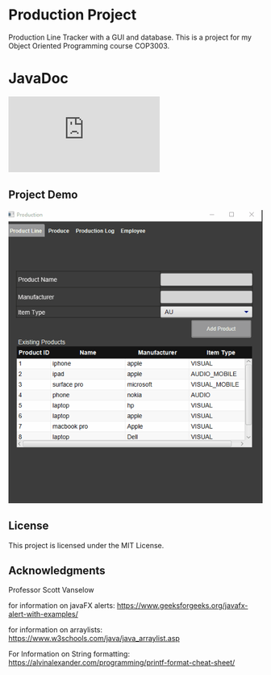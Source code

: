 # Production Project
 Production Line Tracker with a GUI and database. This is a project for my Object Oriented Programming course COP3003.
 
# JavaDoc
![javadoc](https://github.com/OmrM/ProductionProject/blob/master/docs/index.html)
## Project Demo
![Alt Text](https://raw.githubusercontent.com/OmrM/ProductionProject/master/ProductionProjectDemo.gif?token=AQVSLYUNQDEA7VQDFUYVHMK73TOMC)

## License

This project is licensed under the MIT License.

## Acknowledgments
Professor Scott Vanselow

for information on javaFX alerts:
https://www.geeksforgeeks.org/javafx-alert-with-examples/

for information on arraylists:
https://www.w3schools.com/java/java_arraylist.asp

For Information on String formatting:
https://alvinalexander.com/programming/printf-format-cheat-sheet/
